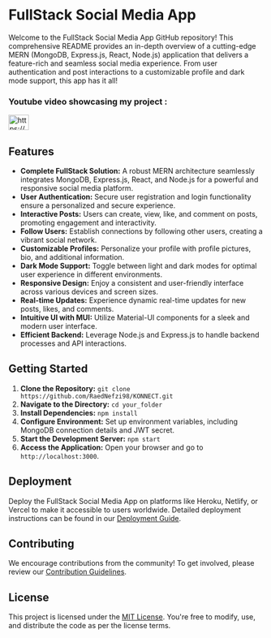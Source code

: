 # FullStack Social Media App

Welcome to the FullStack Social Media App GitHub repository! This comprehensive README provides an in-depth overview of a cutting-edge MERN (MongoDB, Express.js, React, Node.js) application that delivers a feature-rich and seamless social media experience. From user authentication and post interactions to a customizable profile and dark mode support, this app has it all!

<h3 align="left">Youtube video showcasing my project : </h3>
<p align="left">
<a href="https://www.youtube.com/watch?v=TwFEfeguP1Q&ab_channel=raed.N" target="blank"><img align="center" src="https://raw.githubusercontent.com/rahuldkjain/github-profile-readme-generator/master/src/images/icons/Social/youtube.svg" alt="https://youtu.be/-n-m97waepy" height="30" width="40" /></a>
</p>

## Features

- **Complete FullStack Solution:** A robust MERN architecture seamlessly integrates MongoDB, Express.js, React, and Node.js for a powerful and responsive social media platform.
- **User Authentication:** Secure user registration and login functionality ensure a personalized and secure experience.
- **Interactive Posts:** Users can create, view, like, and comment on posts, promoting engagement and interactivity.
- **Follow Users:** Establish connections by following other users, creating a vibrant social network.
- **Customizable Profiles:** Personalize your profile with profile pictures, bio, and additional information.
- **Dark Mode Support:** Toggle between light and dark modes for optimal user experience in different environments.
- **Responsive Design:** Enjoy a consistent and user-friendly interface across various devices and screen sizes.
- **Real-time Updates:** Experience dynamic real-time updates for new posts, likes, and comments.
- **Intuitive UI with MUI:** Utilize Material-UI components for a sleek and modern user interface.
- **Efficient Backend:** Leverage Node.js and Express.js to handle backend processes and API interactions.

## Getting Started

1. **Clone the Repository:** `git clone https://github.com/RaedNefzi98/KONNECT.git`
2. **Navigate to the Directory:** `cd your_folder`
3. **Install Dependencies:** `npm install`
4. **Configure Environment:** Set up environment variables, including MongoDB connection details and JWT secret.
5. **Start the Development Server:** `npm start`
6. **Access the Application:** Open your browser and go to `http://localhost:3000`.

## Deployment

Deploy the FullStack Social Media App on platforms like Heroku, Netlify, or Vercel to make it accessible to users worldwide. Detailed deployment instructions can be found in our [Deployment Guide](DEPLOYMENT.md).

## Contributing

We encourage contributions from the community! To get involved, please review our [Contribution Guidelines](CONTRIBUTING.md).

## License

This project is licensed under the [MIT License](LICENSE). You're free to modify, use, and distribute the code as per the license terms.
